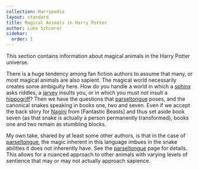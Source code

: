 ```yaml
---
collection: Harrypedia
layout: standard
title: Magical Animals in Harry Potter
author: Luke Schierer
sidebar:
  order: 1
---
```


This section contains information about magical animals in the Harry Potter universe.

There is a huge tendency among fan fiction authors to assume that many, or most magical animals are also sapient. The magical world necessarily creates some ambiguity here. How do you handle a world in which a [sphinx] asks riddles, a [jarvey] insults you, or in which you must _not_ insult a [hippogriff]? Then we have the questions that [parseltongue] poses, and the canonical snakes speaking in books one, two and seven. Even if we accept the back story for [Nagini] from [Fantastic Beasts] and thus set aside book seven (as that snake is actually a person permanently transformed), books one and two remain as stumbling blocks.

My own take, shared by at least some other authors, is that in the case of [parseltongue], the magic inherent in this language imbues in the snake abilities it does not inherently have. See the [parseltongue] page for details. This allows for a nuanced approach to other animals with varying levels of sentience that may or may not actually approach sapience.

[parseltongue]: /Harrypedia/magic/parseltongue//
[Fantatic Beasts]: /Harrypedia/fantaticbeasts//
[Nagini]: /Harrypedia/people/nagini//
[sphinx]: /Harrypedia/animals/sphinx//
[jarvey]: /Harrypedia/animals/jarvey//
[hippogriff]: /Harrypedia/animals/hippogriff//
